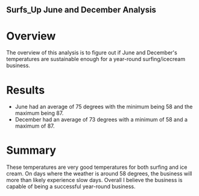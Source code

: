 ## Surfs_Up June and December Analysis

# Overview
The overview of this analysis is to figure out if June and December's temperatures are sustainable enough for a year-round surfing/icecream business.

# Results
- June had an average of 75 degrees with the minimum being 58 and the maximum being 87. 
- December had an average of 73 degrees with a minimum of 58 and a maximum of 87.

# Summary
These temperatures are very good temperatures for both surfing and ice cream. On days where the weather is around 58 degrees, the business will more than likely experience slow days. Overall I believe the business is capable of being a successful year-round business.

